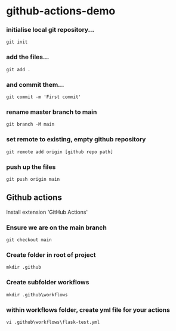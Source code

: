 # github-actions-demo

### initialise local git repository...
`git init`
### add the files...
`git add .`
### and commit them...
`git commit -m 'First commit'`

### rename master branch to main
`git branch -M main`
### set remote to existing, empty github repository
`git remote add origin [github repo path]`
### push up the files
`git push origin main`


## Github actions

Install extension 'GitHub Actions'

### Ensure we are on the main branch
`git checkout main`

### Create folder in root of project
`mkdir .github`

### Create subfolder workflows
`mkdir .github\workflows`

### within workflows folder, create yml file for your actions
`vi .github\workflows\flask-test.yml`

